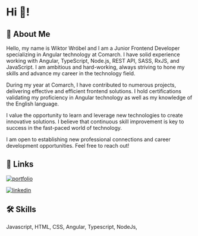 
# Hi 👋!




## 🚀 About Me
Hello, my name is Wiktor Wróbel and I am a Junior Frontend Developer specializing in Angular technology at Comarch. I have solid experience working with Angular, TypeScript, Node.js, REST API, SASS, RxJS, and JavaScript. I am ambitious and hard-working, always striving to hone my skills and advance my career in the technology field.

During my year at Comarch, I have contributed to numerous projects, delivering effective and efficient frontend solutions. I hold certifications validating my proficiency in Angular technology as well as my knowledge of the English language.

I value the opportunity to learn and leverage new technologies to create innovative solutions. I believe that continuous skill improvement is key to success in the fast-paced world of technology.

I am open to establishing new professional connections and career development opportunities. Feel free to reach out!


## 🔗 Links
[![portfolio](https://img.shields.io/badge/my_portfolio-000?style=for-the-badge&logo=ko-fi&logoColor=white)](https://www.linkedin.com/in/wiktorwrobel/)

[![linkedin](https://img.shields.io/badge/linkedin-0A66C2?style=for-the-badge&logo=linkedin&logoColor=white)](https://www.linkedin.com/in/wiktorwrobel/)



## 🛠 Skills
Javascript, HTML, CSS, Angular, Typescript, NodeJs, 

